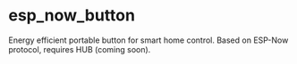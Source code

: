 # esp_now_button

Energy efficient portable button for smart home control.
Based on ESP-Now protocol, requires HUB (coming soon).
